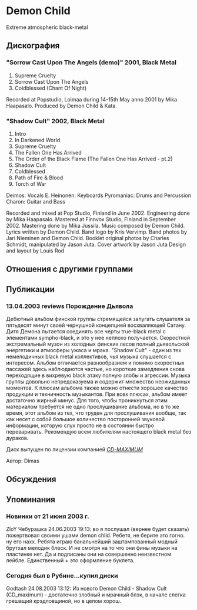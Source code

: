 # Demon Child

Extreme atmospheric black-metal

## Дискография

### "Sorrow Cast Upon The Angels (demo)" 2001, Black Metal

1. Supreme Cruelty 
2. Sorrow Cast Upon The Angels 
3. Coldblessed (Chant Of Night) 
 

Recorded at Popstudio, Loimaa during 14-15th May anno 2001 by Mika Haapasalo. Produced by Demon Child & Kata. 


### "Shadow Cult" 2002, Black Metal

1. Intro
2. In Darkened World
3. Supreme Cruelty
4. The Fallen One Has Arrived
5. The Order of the Black Flame (The Fallen One Has Arrived - pt.2)
6. Shadow Cult
7. Coldblessed
8. Path of Fire & Blood
9. Torch of War

Deimos: Vocals
E. Heinonen: Keyboards
Pyromaniac: Drums and Percussion
Charon: Guitar and Bass 


Recorded and mixed at Pop Studio, Finland in June 2002. 
Engineering done by Mika Haapasalo. 
Mastered at Finnvox Studio, Finland in September 2002. 
Mastering done by Mika Jussila. 
Music composed by Demon Child. 
Lyrics written by Demon Child. 
Band logo by Kris Vervimp. 
Band photos by Jari Nieminen and Demon Child. 
Booklet original photos by Charles Schmidt, manipulated by Jason Juta. 
Cover artwork by Jason Juta
Design and layout by Louis Rod




## Отношения с другими группами


## Публикации

### 13.04.2003 reviews Порождение Дьявола

<p>Дебютный альбом финской группы стремящейся запугать слушателя за пятьдесят минут своей чернушной концепцией восхваляющей Сатану. Дитя Демона пытается соединять все черты true-black metal с элементами sympho-black, и это у нее неплохо получается. Скоростной экстремальный музон из холодных финских лесов полный дьявольской энергетики и атмосферы ужаса и мрака. "Shadow Cult" - один из тех немелодичных black metal коллективов, чья музыка слушается с интересом. Альбом отличается разнообразием и помимо скоростных пассажей здесь наблюдаются частые, но короткие замедления снова переходящие в вихревую black атаку полную злобы и агрессии. Музыка группы довольно непредсказуема и содержит множество неожиданных моментов. К плюсам альбома также можно отнести хорошее качество продукции и техничность музыкантов. При всех плюсах, альбом имеет достаточно жирный минус. Для того, чтобы проникнуться этим материалом требуется не одно прослушивание альбома, но в то же время, этот альбом из тех, что труден для прослушивания вообще, так как несет с собой большое количество посторонней звуковой информации, которую слух просто не в состоянии быстро переваривать. Рекомендую всем любителям настоящего black metal без дураков.</p>
<p> Диск выпущен по лицензии компанией <A HREF="http://www.cd-maximum.ru"><U><I>CD-MAXIMUM</I></U></A></p>

Автор: Dimas


## Обсуждения


## Упоминания

### Новинки от 21 июня 2003 г.

ZloY Чебурашка 24.06.2003 19:13:
во я послушал (вернее будет сказать) пожертвовал своими ушами demon child. Ребетя, не берите это гогно. ну его нахх. Ребята играю банальнейший заштампованный модный брутхал мелодик блеск. И не смотря на то что они фины музыки на пластинке нет. Да и подписаны они на совершенно неизвестном лейбле. Единственный + это оформление буклета.

### Сегодня был в Рубине...купил диски

Godtash 24.08.2003 13:12:
Из нового Demon Child - Shadow Cult (CD_maximum) - достаточно злобный и мрачный блэк, в начале слегка грешащий крэдловщиной, но в целом хорош.

